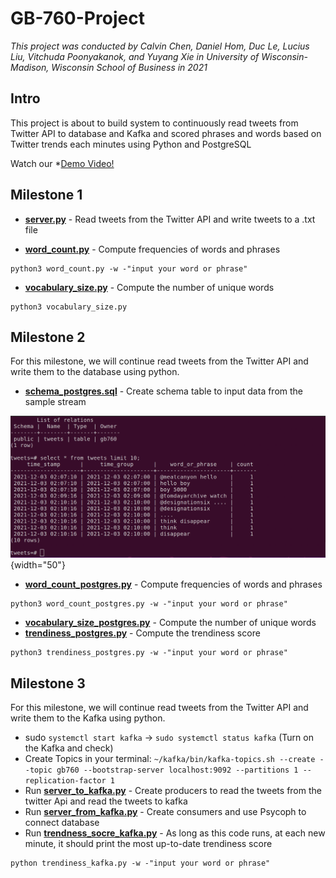 # GB-760-Project

*This project was conducted by Calvin Chen, Daniel Hom, Duc Le, Lucius Liu, Vitchuda Poonyakanok, and Yuyang Xie in University of Wisconsin-Madison, Wisconsin School of Business in 2021*

## Intro
This project is about to build system to continuously read tweets from Twitter API to database and Kafka and scored phrases and words based on Twitter trends each minutes using Python and PostgreSQL


Watch our *[Demo Video!](https://www.youtube.com/watch?v=RsZ3ixB_C6Q)

## Milestone 1

* [**server.py**](Milestone1/server.py) - Read tweets from the Twitter API and write tweets to a .txt file

* [**word_count.py**](Milestone1/word_count.py) - Compute frequencies of words and phrases
```
python3 word_count.py -w -"input your word or phrase"
```

* [**vocabulary_size.py**](Milestone1/vocabulary_size.py) - Compute the number of unique words
```
python3 vocabulary_size.py
```

## Milestone 2

For this milestone, we will continue read tweets from the Twitter API and write them to the database using python.

* [**schema_postgres.sql**](Milestone2/schema_postgres.sql) - Create schema table to input data from the sample stream

![](Milestone2/database_sample.png){width="50"}

* [**word_count_postgres.py**](Milestone2/word_count_postgres.py) - Compute frequencies of words and phrases
```
python3 word_count_postgres.py -w -"input your word or phrase"
```
* [**vocabulary_size_postgres.py**](Milestone2/vocabulary_size_postgres.py) - Compute the number of unique words
* [**trendiness_postgres.py**](Milestone2/trendiness_postgres.py) - Compute the trendiness score
```
python3 trendiness_postgres.py -w -"input your word or phrase"
```

## Milestone 3

For this milestone, we will continue read tweets from the Twitter API and write them to the Kafka using python.

 * sudo `systemctl start kafka` -> `sudo systemctl status kafka` (Turn on the Kafka and check)
  * Create Topics in your terminal: `~/kafka/bin/kafka-topics.sh --create --topic gb760 --bootstrap-server localhost:9092 --partitions 1 --replication-factor 1`
  * Run [**server_to_kafka.py**](Milestone3/server_to_kafka.py) - Create producers to read the tweets from the twitter Api and read the tweets to kafka
  * Run [**server_from_kafka.py**](Milestone3/server_from_kafka.py) - Create consumers and use Psycoph to connect database
  * Run [**trendness_socre_kafka.py**](Milestone3/trendness_score_kafka.py) - As long as this code runs, at each new minute, it should print the most up-to-date trendiness score
  
  ```
  python trendiness_kafka.py -w -"input your word or phrase"
  ```

